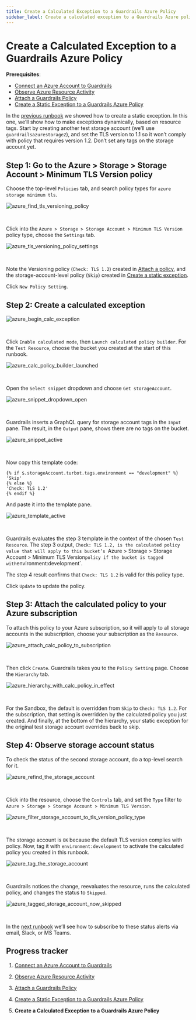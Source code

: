 ```yaml
---
title: Create a Calculated Exception to a Guardrails Azure Policy
sidebar_label: Create a calculated exception to a Guardrails Azure policy
---
```



# Create a Calculated Exception to a Guardrails Azure Policy

**Prerequisites**:   
  
- [Connect an Azure Account to Guardrails](/guardrails/docs/runbooks/getting-started-azure/connect-a-subscription/)
- [Observe Azure Resource Activity](/guardrails/docs/runbooks/getting-started-azure/observe-azure-activity/)
- [Attach a Guardrails Policy](/guardrails/docs/runbooks/getting-started-azure/attach-a-policy/)
- [Create a Static Exception to a Guardrails Azure Policy](/guardrails/docs/runbooks/getting-started-azure/create-static-exception/)


In the [previous runbook](guardrails/docs/runbooks/getting-started-azure/create_static_exception) we showed how to create a static exception. In this one, we’ll show how to make exceptions dynamically, based on resource tags. Start by creating another test storage account (we’ll use `guardrailsazurestorage2`), and set the TLS version to 1.1 so it won’t comply with policy that requires version 1.2. Don’t set any tags on the storage account yet.

## Step 1: Go to the Azure > Storage > Storage Account > Minimum TLS Version policy

Choose the top-level `Policies` tab, and search policy types for `azure storage minimum tls`.  
<p><img alt="azure_find_tls_versioning_policy" src="/images/docs/guardrails/runbooks/getting-started-azure/create-calculated-exception/azure-find-tls-versioning-policy.png"/></p><br/>

Click into the `Azure > Storage > Storage Account > Minimum TLS Version` policy type, choose the `Settings` tab.
<p><img alt="azure_tls_versioning_policy_settings" src="/images/docs/guardrails/runbooks/getting-started-azure/create-calculated-exception/azure-tls-versioning-policy-settings.png"/></p><br/>

Note the Versioning policy (`Check: TLS 1.2`) created in [Attach a policy](/guardrails/docs/runbooks/getting-started-azure/attach-a-policy), and the storage-account-level policy (`Skip`) created in [Create a static exception](/guardrails/docs/runbooks/getting-started-azure/create-static-exception).   
  
Click `New Policy Setting`.

## Step 2: Create a calculated exception
<p><img alt="azure_begin_calc_exception" src="/images/docs/guardrails/runbooks/getting-started-azure/create-calculated-exception/azure-begin-calc-exception.png"/></p><br/>

Click `Enable calculated mode`, then `Launch calculated policy builder`. For the `Test Resource`, choose the bucket you created at the start of this runbook.
<p><img alt="azure_calc_policy_builder_launched" src="/images/docs/guardrails/runbooks/getting-started-azure/create-calculated-exception/azure-calc-policy-builder-launched.png"/></p><br/>

Open the `Select snippet` dropdown and choose `Get storageAccount`.
<p><img alt="azure_snippet_dropdown_open" src="/images/docs/guardrails/runbooks/getting-started-azure/create-calculated-exception/azure-snippet-dropdown-open.png"/></p><br/>  
  
Guardrails inserts a GraphQL query for storage account tags in the `Input` pane. The result, in the `Output` pane, shows there are no tags on the bucket.
<p><img alt="azure_snippet_active" src="/images/docs/guardrails/runbooks/getting-started-azure/create-calculated-exception/azure-snippet-active.png"/></p><br/>

  
  
Now copy this template code:  
  
```nunjucks
{% if $.storageAccount.turbot.tags.environment == "development" %}
'Skip'
{% else %}
'Check: TLS 1.2'
{% endif %}
```

And paste it into the template pane.  
<p><img alt="azure_template_active" src="/images/docs/guardrails/runbooks/getting-started-azure/create-calculated-exception/azure-template-active.png"/></p><br/>  
  


Guardrails evaluates the step 3 template in the context of the chosen `Test Resource`. The step 3 output, `Check: TLS 1.2, is the calculated policy value that will apply to this bucket’s `Azure > Storage > Storage Account > Minimum TLS Version` policy if the bucket is tagged with `environment:development`.   
  
The step 4 result confirms that `Check: TLS 1.2` is valid for this policy type.  
  
Click `Update` to update the policy.

## Step 3: Attach the calculated policy to your Azure subscription

To attach this policy to your Azure subscription, so it will apply to all storage accounts in the subscription, choose your subscription as the `Resource`.   
<p><img alt="azure_attach_calc_policy_to_subscription" src="/images/docs/guardrails/runbooks/getting-started-azure/create-calculated-exception/azure-attach-calc-policy-to-subscription.png"/></p><br/>

Then click `Create`. Guardrails takes you to the `Policy Setting` page. Choose the `Hierarchy` tab.  
<p><img alt="azure_hierarchy_with_calc_policy_in_effect" src="/images/docs/guardrails/runbooks/getting-started-azure/create-calculated-exception/azure-hierarchy-with-calc-policy-in-effect.png"/></p><br/>  
  


For the Sandbox, the default is overridden from `Skip` to `Check: TLS 1.2`. For the subscription, that setting is overridden by the calculated policy you just created. And finally, at the bottom of the hierarchy, your static exception for the original test storage account overrides back to skip.   


## Step 4: Observe storage account status

To check the status of the second storage account, do a top-level search for it.
<p><img alt="azure_refind_the_storage_account" src="/images/docs/guardrails/runbooks/getting-started-azure/create-calculated-exception/azure-refind-the-storage-account.png"/></p><br/>  
  


Click into the resource, choose the `Controls` tab, and set the `Type` filter to `Azure > Storage > Storage Account > Minimum TLS Version`.  
<p><img alt="azure_filter_storage_account_to_tls_version_policy_type" src="/images/docs/guardrails/runbooks/getting-started-azure/create-calculated-exception/azure-filter-storage-account-to-tls-version-policy-type.png"/></p><br/>

The storage account is `OK` because the default TLS version complies with policy. Now, tag it with `environment:development` to activate the calculated policy you created in this runbook.  
<p><img alt="azure_tag_the_storage_account" src="/images/docs/guardrails/runbooks/getting-started-azure/create-calculated-exception/azure-tag-the-storage-account.png"/></p><br/>  
  


Guardrails notices the change, reevaluates the resource, runs the calculated policy, and changes the status to `Skipped`.
<p><img alt="azure_tagged_storage_account_now_skipped" src="/images/docs/guardrails/runbooks/getting-started-azure/create-calculated-exception/azure-tagged-storage-account-now-skipped.png"/></p><br/>

In the [next runbook](/guardrails/docs/runbooks/getting-started-azure/send-alert-to-email) we’ll see how to subscribe to these status alerts via email, Slack, or MS Teams. 

  



## Progress tracker

1. [Connect an Azure Account to Guardrails](/guardrails/docs/runbooks/getting-started-azure/connect-a-subscription/)

2. [Observe Azure Resource Activity](/guardrails/docs/runbooks/getting-started-azure/observe-azure-activity/)

3. [Attach a Guardrails Policy](/guardrails/docs/runbooks/getting-started-azure/attach-a-policy/)

4. [Create a Static Exception to a Guardrails Azure Policy](/guardrails/docs/runbooks/getting-started-azure/create-static-exception/)

5. **Create a Calculated Exception to a Guardrails Azure Policy**
